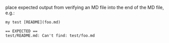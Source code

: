 place expected output from verifying an MD file into the end of the 
MD file, e.g.:

```
my test [README](foo.md)

== EXPECTED ==
test/README.md: Can't find: test/foo.md
```
